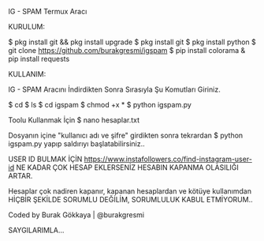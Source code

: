 IG - SPAM Termux Aracı

KURULUM:

$ pkg install git && pkg install upgrade
$ pkg install git
$ pkg install python
$ git clone https://github.com/burakgresmi/igspam
$ pip install colorama
& pip install requests

KULLANIM:

IG - SPAM Aracını İndirdikten Sonra Sırasıyla
Şu Komutları Giriniz.

$ cd
$ ls
$ cd igspam
$ chmod +x *
$ python igspam.py

Toolu Kullanmak İçin
$ nano hesaplar.txt 

Dosyanın içine "kullanıcı adı ve şifre" girdikten 
sonra tekrardan 
$ python igspam.py yapıp saldırıyı 
başlatabilirsiniz..

USER ID BULMAK İÇİN https://www.instafollowers.co/find-instagram-user-id
NE KADAR ÇOK HESAP EKLERSENİZ HESABIN
KAPANMA OLASILIĞI ARTAR.

Hesaplar çok nadiren kapanır, kapanan 
hesaplardan ve kötüye kullanımdan HİÇBİR
ŞEKİLDE SORUMLU DEĞİLİM, SORUMLULUK
KABUL ETMİYORUM..

Coded by Burak Gökkaya | @burakgresmi

SAYGILARIMLA...
